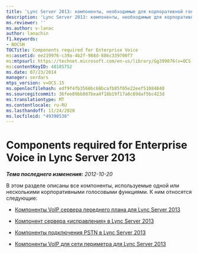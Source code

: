 ```yaml
---
title: 'Lync Server 2013: компоненты, необходимые для корпоративной голосовой связи'
description: 'Lync Server 2013: компоненты, необходимые для корпоративной голосовой связи.'
ms.reviewer: ''
ms.author: v-lanac
author: lanachin
f1.keywords:
- NOCSH
TOCTitle: Components required for Enterprise Voice
ms:assetid: ee219976-c39a-4b2f-988d-886c339700f7
ms:mtpsurl: https://technet.microsoft.com/en-us/library/Gg399076(v=OCS.15)
ms:contentKeyID: 48185752
ms.date: 07/23/2014
manager: serdars
mtps_version: v=OCS.15
ms.openlocfilehash: edf9f4fb3566bc68bcafb85f05e22eef51084840
ms.sourcegitcommit: 36fee89bb887bea4f18b19f17a8c69daf5bc423d
ms.translationtype: MT
ms.contentlocale: ru-RU
ms.lasthandoff: 11/24/2020
ms.locfileid: "49398536"
---
```

# <a name="components-required-for-enterprise-voice-in-lync-server-2013"></a>Components required for Enterprise Voice in Lync Server 2013

<div data-xmlns="http://www.w3.org/1999/xhtml">

<div class="topic" data-xmlns="http://www.w3.org/1999/xhtml" data-msxsl="urn:schemas-microsoft-com:xslt" data-cs="https://msdn.microsoft.com/">

<div data-asp="https://msdn2.microsoft.com/asp">



</div>

<div id="mainSection">

<div id="mainBody">

<span> </span>

_**Тема последнего изменения:** 2012-10-20_

В этом разделе описаны все компоненты, используемые одной или несколькими корпоративными голосовыми функциями. К ним относятся следующие:

  - [Компоненты VoIP сервера переднего плана для Lync Server 2013](lync-server-2013-front-end-server-voip-components.md)

  - [Компонент сервера «исправления» в Lync Server 2013](lync-server-2013-mediation-server-component.md)

  - [Компоненты подключения PSTN в Lync Server 2013](lync-server-2013-pstn-connectivity-components.md)

  - [Компоненты VoIP для сети периметра для Lync Server 2013](lync-server-2013-perimeter-network-voip-components.md)

</div>

<span> </span>

</div>

</div>

</div>

